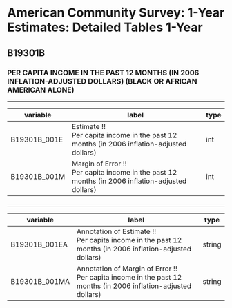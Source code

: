 # American Community Survey: 1-Year Estimates: Detailed Tables 1-Year

## B19301B

### PER CAPITA INCOME IN THE PAST 12 MONTHS (IN 2006 INFLATION-ADJUSTED DOLLARS) (BLACK OR AFRICAN AMERICAN ALONE)

___

| variable | label | type |
| ----- | ----- | ----- |
| B19301B_001E | Estimate !!<br>Per capita income in the past 12 months (in 2006 inflation-adjusted dollars) | int |
| B19301B_001M | Margin of Error !!<br>Per capita income in the past 12 months (in 2006 inflation-adjusted dollars) | int |
### 

___

| variable | label | type |
| ----- | ----- | ----- |
| B19301B_001EA | Annotation of Estimate !!<br>Per capita income in the past 12 months (in 2006 inflation-adjusted dollars) | string |
| B19301B_001MA | Annotation of Margin of Error !!<br>Per capita income in the past 12 months (in 2006 inflation-adjusted dollars) | string |

